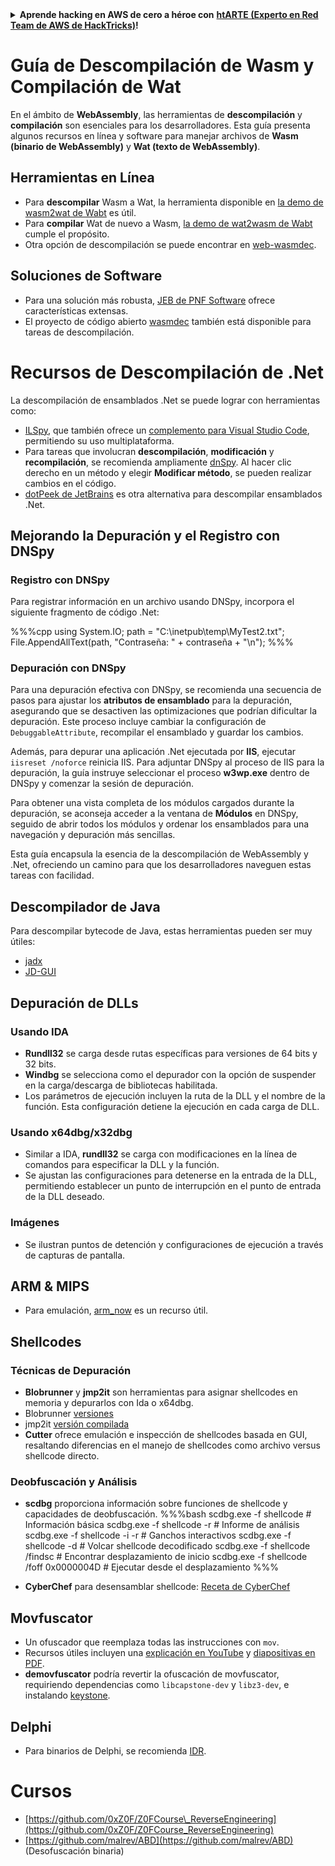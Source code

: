 <details>

<summary><strong>Aprende hacking en AWS de cero a héroe con</strong> <a href="https://training.hacktricks.xyz/courses/arte"><strong>htARTE (Experto en Red Team de AWS de HackTricks)</strong></a><strong>!</strong></summary>

Otras formas de apoyar a HackTricks:

* Si deseas ver tu **empresa anunciada en HackTricks** o **descargar HackTricks en PDF**, ¡Consulta los [**PLANES DE SUSCRIPCIÓN**](https://github.com/sponsors/carlospolop)!
* Obtén el [**merchandising oficial de PEASS & HackTricks**](https://peass.creator-spring.com)
* Descubre [**La Familia PEASS**](https://opensea.io/collection/the-peass-family), nuestra colección de [**NFTs**](https://opensea.io/collection/the-peass-family) exclusivos
* **Únete al** 💬 [**grupo de Discord**](https://discord.gg/hRep4RUj7f) o al [**grupo de telegram**](https://t.me/peass) o **síguenos** en **Twitter** 🐦 [**@carlospolopm**](https://twitter.com/hacktricks_live)**.**
* **Comparte tus trucos de hacking enviando PRs a los repositorios de** [**HackTricks**](https://github.com/carlospolop/hacktricks) y [**HackTricks Cloud**](https://github.com/carlospolop/hacktricks-cloud).

</details>

# Guía de Descompilación de Wasm y Compilación de Wat

En el ámbito de **WebAssembly**, las herramientas de **descompilación** y **compilación** son esenciales para los desarrolladores. Esta guía presenta algunos recursos en línea y software para manejar archivos de **Wasm (binario de WebAssembly)** y **Wat (texto de WebAssembly)**.

## Herramientas en Línea

- Para **descompilar** Wasm a Wat, la herramienta disponible en [la demo de wasm2wat de Wabt](https://webassembly.github.io/wabt/demo/wasm2wat/index.html) es útil.
- Para **compilar** Wat de nuevo a Wasm, [la demo de wat2wasm de Wabt](https://webassembly.github.io/wabt/demo/wat2wasm/) cumple el propósito.
- Otra opción de descompilación se puede encontrar en [web-wasmdec](https://wwwg.github.io/web-wasmdec/).

## Soluciones de Software

- Para una solución más robusta, [JEB de PNF Software](https://www.pnfsoftware.com/jeb/demo) ofrece características extensas.
- El proyecto de código abierto [wasmdec](https://github.com/wwwg/wasmdec) también está disponible para tareas de descompilación.

# Recursos de Descompilación de .Net

La descompilación de ensamblados .Net se puede lograr con herramientas como:

- [ILSpy](https://github.com/icsharpcode/ILSpy), que también ofrece un [complemento para Visual Studio Code](https://github.com/icsharpcode/ilspy-vscode), permitiendo su uso multiplataforma.
- Para tareas que involucran **descompilación**, **modificación** y **recompilación**, se recomienda ampliamente [dnSpy](https://github.com/0xd4d/dnSpy/releases). Al hacer clic derecho en un método y elegir **Modificar método**, se pueden realizar cambios en el código.
- [dotPeek de JetBrains](https://www.jetbrains.com/es-es/decompiler/) es otra alternativa para descompilar ensamblados .Net.

## Mejorando la Depuración y el Registro con DNSpy

### Registro con DNSpy
Para registrar información en un archivo usando DNSpy, incorpora el siguiente fragmento de código .Net:

%%%cpp
using System.IO;
path = "C:\\inetpub\\temp\\MyTest2.txt";
File.AppendAllText(path, "Contraseña: " + contraseña + "\n");
%%%

### Depuración con DNSpy
Para una depuración efectiva con DNSpy, se recomienda una secuencia de pasos para ajustar los **atributos de ensamblado** para la depuración, asegurando que se desactiven las optimizaciones que podrían dificultar la depuración. Este proceso incluye cambiar la configuración de `DebuggableAttribute`, recompilar el ensamblado y guardar los cambios.

Además, para depurar una aplicación .Net ejecutada por **IIS**, ejecutar `iisreset /noforce` reinicia IIS. Para adjuntar DNSpy al proceso de IIS para la depuración, la guía instruye seleccionar el proceso **w3wp.exe** dentro de DNSpy y comenzar la sesión de depuración.

Para obtener una vista completa de los módulos cargados durante la depuración, se aconseja acceder a la ventana de **Módulos** en DNSpy, seguido de abrir todos los módulos y ordenar los ensamblados para una navegación y depuración más sencillas.

Esta guía encapsula la esencia de la descompilación de WebAssembly y .Net, ofreciendo un camino para que los desarrolladores naveguen estas tareas con facilidad.

## **Descompilador de Java**
Para descompilar bytecode de Java, estas herramientas pueden ser muy útiles:
- [jadx](https://github.com/skylot/jadx)
- [JD-GUI](https://github.com/java-decompiler/jd-gui/releases)

## **Depuración de DLLs**
### Usando IDA
- **Rundll32** se carga desde rutas específicas para versiones de 64 bits y 32 bits.
- **Windbg** se selecciona como el depurador con la opción de suspender en la carga/descarga de bibliotecas habilitada.
- Los parámetros de ejecución incluyen la ruta de la DLL y el nombre de la función. Esta configuración detiene la ejecución en cada carga de DLL.

### Usando x64dbg/x32dbg
- Similar a IDA, **rundll32** se carga con modificaciones en la línea de comandos para especificar la DLL y la función.
- Se ajustan las configuraciones para detenerse en la entrada de la DLL, permitiendo establecer un punto de interrupción en el punto de entrada de la DLL deseado.

### Imágenes
- Se ilustran puntos de detención y configuraciones de ejecución a través de capturas de pantalla.

## **ARM & MIPS**
- Para emulación, [arm_now](https://github.com/nongiach/arm_now) es un recurso útil.

## **Shellcodes**
### Técnicas de Depuración
- **Blobrunner** y **jmp2it** son herramientas para asignar shellcodes en memoria y depurarlos con Ida o x64dbg.
- Blobrunner [versiones](https://github.com/OALabs/BlobRunner/releases/tag/v0.0.5)
- jmp2it [versión compilada](https://github.com/adamkramer/jmp2it/releases/)
- **Cutter** ofrece emulación e inspección de shellcodes basada en GUI, resaltando diferencias en el manejo de shellcodes como archivo versus shellcode directo.

### Deobfuscación y Análisis
- **scdbg** proporciona información sobre funciones de shellcode y capacidades de deobfuscación.
%%%bash
scdbg.exe -f shellcode # Información básica
scdbg.exe -f shellcode -r # Informe de análisis
scdbg.exe -f shellcode -i -r # Ganchos interactivos
scdbg.exe -f shellcode -d # Volcar shellcode decodificado
scdbg.exe -f shellcode /findsc # Encontrar desplazamiento de inicio
scdbg.exe -f shellcode /foff 0x0000004D # Ejecutar desde el desplazamiento
%%%

- **CyberChef** para desensamblar shellcode: [Receta de CyberChef](https://gchq.github.io/CyberChef/#recipe=To_Hex%28'Space',0%29Disassemble_x86%28'32','Full%20x86%20architecture',16,0,true,true%29)

## **Movfuscator**
- Un ofuscador que reemplaza todas las instrucciones con `mov`.
- Recursos útiles incluyen una [explicación en YouTube](https://www.youtube.com/watch?v=2VF_wPkiBJY) y [diapositivas en PDF](https://github.com/xoreaxeaxeax/movfuscator/blob/master/slides/domas_2015_the_movfuscator.pdf).
- **demovfuscator** podría revertir la ofuscación de movfuscator, requiriendo dependencias como `libcapstone-dev` y `libz3-dev`, e instalando [keystone](https://github.com/keystone-engine/keystone/blob/master/docs/COMPILE-NIX.md).

## **Delphi**
- Para binarios de Delphi, se recomienda [IDR](https://github.com/crypto2011/IDR).


# Cursos

* [https://github.com/0xZ0F/Z0FCourse\_ReverseEngineering](https://github.com/0xZ0F/Z0FCourse_ReverseEngineering)
* [https://github.com/malrev/ABD](https://github.com/malrev/ABD) \(Desofuscación binaria\)

</details>
